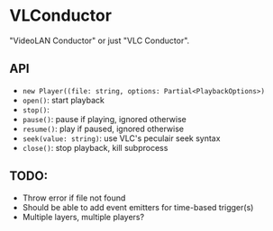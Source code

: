 # VLConductor

"VideoLAN Conductor" or just "VLC Conductor".

## API

- `new Player((file: string, options: Partial<PlaybackOptions>)`
- `open()`: start playback
- `stop()`:
- `pause()`: pause if playing, ignored otherwise
- `resume()`: play if paused, ignored otherwise
- `seek(value: string)`: use VLC's peculair seek syntax
- `close()`: stop playback, kill subprocess

## TODO:

- Throw error if file not found
- Should be able to add event emitters for time-based trigger(s)
- Multiple layers, multiple players?
